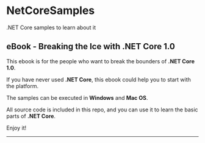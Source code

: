 # NetCoreSamples
.NET Core samples to learn about it


## eBook - Breaking the Ice with .NET Core 1.0

This ebook is for the people who want to break the bounders of **.NET Core 1.0**.

If you have never used **.NET Core**, this ebook could help you to start with the platform.

The samples can be executed in **Windows** and **Mac OS**.

All source code is included in this repo, and you can use it to learn the basic parts of **.NET Core**.


Enjoy it!

---
